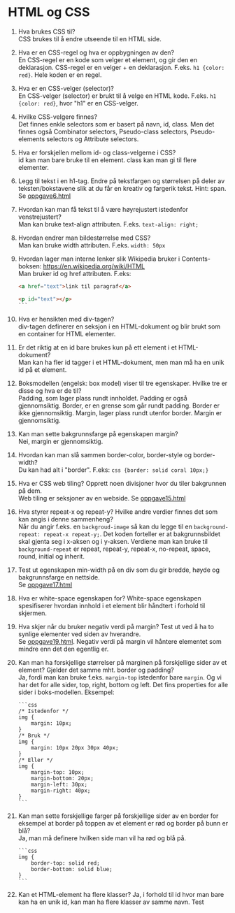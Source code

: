 # HTML og CSS

1.  Hva brukes CSS til?  
    CSS brukes til å endre utseende til en HTML side.

2.  Hva er en CSS-regel og hva er oppbygningen av den?  
    En CSS-regel er en kode som velger et element, og gir den en deklarasjon. CSS-regel er en velger + en deklarasjon. F.eks. `h1 {color: red}`. Hele koden er en regel.

3.  Hva er en CSS-velger (selector)?  
    En CSS-velger (selector) er brukt til å velge en HTML kode. F.eks. `h1 {color: red}`, hvor "h1" er en CSS-velger.

4.  Hvilke CSS-velgere finnes?  
    Det finnes enkle selectors som er basert på navn, id, class. Men det finnes også Combinator selectors, Pseudo-class selectors, Pseudo-elements selectors og Attribute selectors.

5.  Hva er forskjellen mellom id- og class-velgerne i CSS?  
    id kan man bare bruke til en element. class kan man gi til flere elementer.

6.  Legg til tekst i en h1-tag. Endre på tekstfargen og størrelsen på deler av teksten/bokstavene slik at du får en kreativ og fargerik tekst. Hint: span.  
    Se [oppgave6.html](oppgave6.html)

7.  Hvordan kan man få tekst til å være høyrejustert istedenfor venstrejustert?  
    Man kan bruke text-align attributen. F.eks. `text-align: right;`

8.  Hvordan endrer man bildestørrelse med CSS?  
    Man kan bruke width attributen. F.eks. `width: 50px`

9.  Hvordan lager man interne lenker slik Wikipedia bruker i Contents-boksen: https://en.wikipedia.org/wiki/HTML  
    Man bruker id og href attributen. F.eks:

    ````html
    <a href="text">link til paragraf</a>

    <p id="text"></p>
    ```
    ````

10. Hva er hensikten med div-tagen?  
    div-tagen definerer en seksjon i en HTML-dokument og blir brukt som en container for HTML elementer.

11. Er det riktig at en id bare brukes kun på ett element i et HTML-dokument?  
    Man kan ha fler id tagger i et HTML-dokument, men man må ha en unik id på et element.

12. Boksmodellen (engelsk: box model) viser til tre egenskaper. Hvilke tre er disse og hva er de til?  
    Padding, som lager plass rundt innholdet. Padding er også gjennomsiktig. Border, er en grense som går rundt padding. Border er ikke gjennomsiktig. Margin, lager plass rundt utenfor border. Margin er gjennomsiktig.

13. Kan man sette bakgrunnsfarge på egenskapen margin?  
    Nei, margin er gjennomsiktig.

14. Hvordan kan man slå sammen border-color, border-style og border-width?  
    Du kan had alt i "border". F.eks:
    `css {border: solid coral 10px;} `

15. Hva er CSS web tiling? Opprett noen divisjoner hvor du tiler bakgrunnen på dem.  
    Web tiling er seksjoner av en webside. Se [oppgave15.html](oppgave15.html)

16. Hva styrer repeat-x og repeat-y? Hvilke andre verdier finnes det som kan angis i denne sammenheng?  
    Når du angir f.eks. en `backgroud-image` så kan du legge til en `background-repeat: repeat-x repeat-y;`. Det koden forteller er at bakgrunnsbildet skal gjenta seg i x-aksen og i y-aksen. Verdiene man kan bruke til `background-repeat` er repeat, repeat-y, repeat-x, no-repeat, space, round, initial og inherit.

17. Test ut egenskapen min-width på en div som du gir bredde, høyde og bakgrunnsfarge en nettside.  
    Se [oppgave17.html](oppgave17.html)

18. Hva er white-space egenskapen for?
    White-space egenskapen spesifiserer hvordan innhold i et element blir håndtert i forhold til skjermen.

19. Hva skjer når du bruker negativ verdi på margin? Test ut ved å ha to synlige elementer ved siden av hverandre.  
    Se [oppgave19.html](oppgave19.html). Negativ verdi på margin vil håntere elementet som mindre enn det den egentlig er.

20. Kan man ha forskjellige størrelser på marginen på forskjellige sider av et element? Gjelder det samme mht. border og padding?  
    Ja, fordi man kan bruke f.eks. `margin-top` istedenfor bare `margin`. Og vi har det for alle sider, top, right, bottom og left. Det fins properties for alle sider i boks-modellen.
    Eksempel:

        ```css
        /* Istedenfor */
        img {
            margin: 10px;
        }
        /* Bruk */
        img {
            margin: 10px 20px 30px 40px;
        }
        /* Eller */
        img {
            margin-top: 10px;
            margin-bottom: 20px;
            margin-left: 30px;
            margin-right: 40px;
        }
        ```

21. Kan man sette forskjellige farger på forskjellige sider av en border for eksempel at border på toppen av et element er rød og border på bunn er blå?  
    Ja, man må definere hvilken side man vil ha rød og blå på.

        ```css
        img {
            border-top: solid red;
            border-bottom: solid blue;
        }
        ```

22. Kan et HTML-element ha flere klasser?
    Ja, i forhold til id hvor man bare kan ha en unik id, kan man ha flere klasser av samme navn. Test
